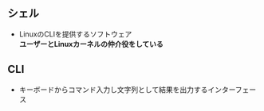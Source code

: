 ## シェル
- LinuxのCLIを提供するソフトウェア  
**ユーザーとLinuxカーネルの仲介役をしている**

## CLI
- キーボードからコマンド入力し文字列として結果を出力するインターフェース
